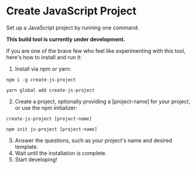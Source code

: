 # Create JavaScript Project
Set up a JavaScript project by running one command.

**This build tool is currently under development.**

If you are one of the brave few who feel like experimenting with this tool, here's how to install and run it:

1. Install via npm or yarn:
```
npm i -g create-js-project

yarn global add create-js-project
```
2. Create a project, optionally providing a [project-name] for your project, or use the npm initializer:
```
create-js-project [project-name]

npm init js-project [project-name]
```
3. Answer the questions, such as your project's name and desired template.
4. Wait until the installation is complete.
5. Start developing!
